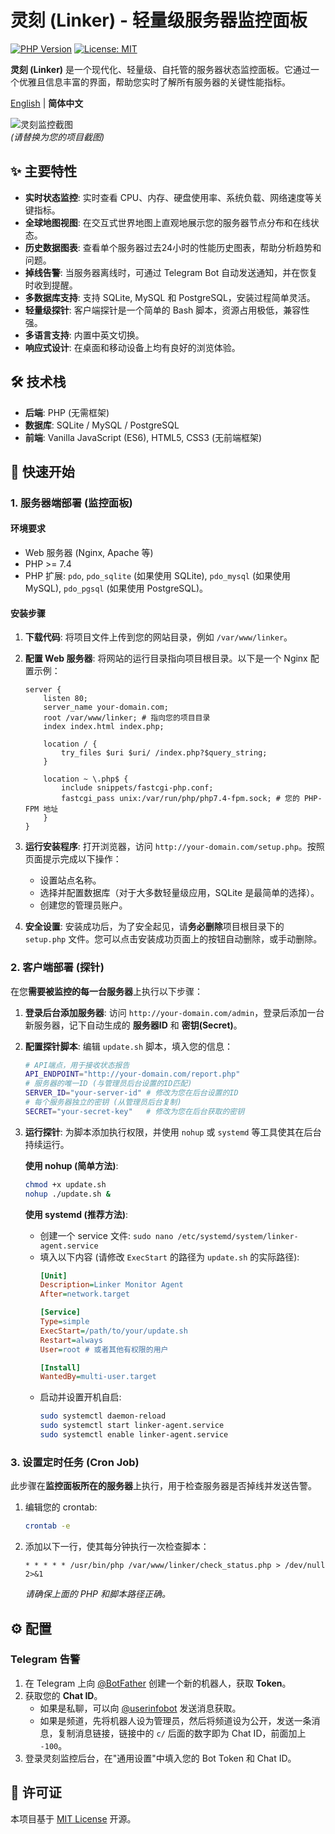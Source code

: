 # 灵刻 (Linker) - 轻量级服务器监控面板

[![PHP Version](https://img.shields.io/badge/php-%3E=7.4-8892BF.svg)](https://www.php.net/)
[![License: MIT](https://img.shields.io/badge/License-MIT-yellow.svg)](https://opensource.org/licenses/MIT)

**灵刻 (Linker)** 是一个现代化、轻量级、自托管的服务器状态监控面板。它通过一个优雅且信息丰富的界面，帮助您实时了解所有服务器的关键性能指标。

[English](./README.en.md) | **简体中文**

![灵刻监控截图](https://example.com/screenshot.png)  
*(请替换为您的项目截图)*

## ✨ 主要特性

- **实时状态监控**: 实时查看 CPU、内存、硬盘使用率、系统负载、网络速度等关键指标。
- **全球地图视图**: 在交互式世界地图上直观地展示您的服务器节点分布和在线状态。
- **历史数据图表**: 查看单个服务器过去24小时的性能历史图表，帮助分析趋势和问题。
- **掉线告警**: 当服务器离线时，可通过 Telegram Bot 自动发送通知，并在恢复时收到提醒。
- **多数据库支持**: 支持 SQLite, MySQL 和 PostgreSQL，安装过程简单灵活。
- **轻量级探针**: 客户端探针是一个简单的 Bash 脚本，资源占用极低，兼容性强。
- **多语言支持**: 内置中英文切换。
- **响应式设计**: 在桌面和移动设备上均有良好的浏览体验。

## 🛠️ 技术栈

- **后端**: PHP (无需框架)
- **数据库**: SQLite / MySQL / PostgreSQL
- **前端**: Vanilla JavaScript (ES6), HTML5, CSS3 (无前端框架)

## 🚀 快速开始

### 1. 服务器端部署 (监控面板)

#### 环境要求
- Web 服务器 (Nginx, Apache 等)
- PHP >= 7.4
- PHP 扩展: `pdo`, `pdo_sqlite` (如果使用 SQLite), `pdo_mysql` (如果使用 MySQL), `pdo_pgsql` (如果使用 PostgreSQL)。

#### 安装步骤
1.  **下载代码**:
    将项目文件上传到您的网站目录，例如 `/var/www/linker`。

2.  **配置 Web 服务器**:
    将网站的运行目录指向项目根目录。以下是一个 Nginx 配置示例：
    ```nginx
    server {
        listen 80;
        server_name your-domain.com;
        root /var/www/linker; # 指向您的项目目录
        index index.html index.php;

        location / {
            try_files $uri $uri/ /index.php?$query_string;
        }

        location ~ \.php$ {
            include snippets/fastcgi-php.conf;
            fastcgi_pass unix:/var/run/php/php7.4-fpm.sock; # 您的 PHP-FPM 地址
        }
    }
    ```

3.  **运行安装程序**:
    打开浏览器，访问 `http://your-domain.com/setup.php`。按照页面提示完成以下操作：
    -   设置站点名称。
    -   选择并配置数据库（对于大多数轻量级应用，SQLite 是最简单的选择）。
    -   创建您的管理员账户。

4.  **安全设置**:
    安装成功后，为了安全起见，请**务必删除**项目根目录下的 `setup.php` 文件。您可以点击安装成功页面上的按钮自动删除，或手动删除。

### 2. 客户端部署 (探针)

在您**需要被监控的每一台服务器**上执行以下步骤：

1.  **登录后台添加服务器**:
    访问 `http://your-domain.com/admin`，登录后添加一台新服务器，记下自动生成的 **服务器ID** 和 **密钥(Secret)**。

2.  **配置探针脚本**:
    编辑 `update.sh` 脚本，填入您的信息：
    ```bash
    # API端点，用于接收状态报告
    API_ENDPOINT="http://your-domain.com/report.php"
    # 服务器的唯一ID (与管理员后台设置的ID匹配)
    SERVER_ID="your-server-id" # 修改为您在后台设置的ID
    # 每个服务器独立的密钥 (从管理员后台复制)
    SECRET="your-secret-key"   # 修改为您在后台获取的密钥
    ```

3.  **运行探针**:
    为脚本添加执行权限，并使用 `nohup` 或 `systemd` 等工具使其在后台持续运行。

    **使用 nohup (简单方法)**:
    ```bash
    chmod +x update.sh
    nohup ./update.sh &
    ```

    **使用 systemd (推荐方法)**:
    -   创建一个 service 文件: `sudo nano /etc/systemd/system/linker-agent.service`
    -   填入以下内容 (请修改 `ExecStart` 的路径为 `update.sh` 的实际路径):
        ```ini
        [Unit]
        Description=Linker Monitor Agent
        After=network.target

        [Service]
        Type=simple
        ExecStart=/path/to/your/update.sh
        Restart=always
        User=root # 或者其他有权限的用户

        [Install]
        WantedBy=multi-user.target
        ```
    -   启动并设置开机自启:
        ```bash
        sudo systemctl daemon-reload
        sudo systemctl start linker-agent.service
        sudo systemctl enable linker-agent.service
        ```

### 3. 设置定时任务 (Cron Job)

此步骤在**监控面板所在的服务器**上执行，用于检查服务器是否掉线并发送告警。

1.  编辑您的 crontab:
    ```bash
    crontab -e
    ```

2.  添加以下一行，使其每分钟执行一次检查脚本：
    ```crontab
    * * * * * /usr/bin/php /var/www/linker/check_status.php > /dev/null 2>&1
    ```
    *请确保上面的 PHP 和脚本路径正确。*

## ⚙️ 配置

### Telegram 告警
1.  在 Telegram 上向 [@BotFather](https://t.me/BotFather) 创建一个新的机器人，获取 **Token**。
2.  获取您的 **Chat ID**。
    -   如果是私聊，可以向 [@userinfobot](https://t.me/userinfobot) 发送消息获取。
    -   如果是频道，先将机器人设为管理员，然后将频道设为公开，发送一条消息，复制消息链接，链接中的 `c/` 后面的数字即为 Chat ID，前面加上 `-100`。
3.  登录灵刻监控后台，在"通用设置"中填入您的 Bot Token 和 Chat ID。

## 📄 许可证

本项目基于 [MIT License](https://opensource.org/licenses/MIT) 开源。
